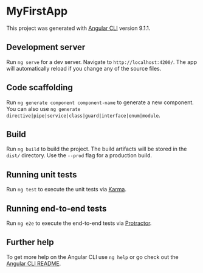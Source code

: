# MyFirstApp

This project was generated with [Angular CLI](https://github.com/angular/angular-cli) version 9.1.1.

## Development server

Run `ng serve` for a dev server. Navigate to `http://localhost:4200/`. The app will automatically reload if you change any of the source files.

## Code scaffolding

Run `ng generate component component-name` to generate a new component. You can also use `ng generate directive|pipe|service|class|guard|interface|enum|module`.

## Build

Run `ng build` to build the project. The build artifacts will be stored in the `dist/` directory. Use the `--prod` flag for a production build.

## Running unit tests

Run `ng test` to execute the unit tests via [Karma](https://karma-runner.github.io).

## Running end-to-end tests

Run `ng e2e` to execute the end-to-end tests via [Protractor](http://www.protractortest.org/).

## Further help

To get more help on the Angular CLI use `ng help` or go check out the [Angular CLI README](https://github.com/angular/angular-cli/blob/master/README.md).

<!-- I am adding my learning in this files 
***************************************************************
******            Date:- 15/08/2020                       *****
***************************************************************
Below are the points which I have learned today

1. String Interpolation
2. Property Binding
3. Event Binding
4. Two-Way Data Binding
5. Did small assignment to better understand all above points.
    Assignment task given below:-
    1. Add a input field which updates the porperty "username" via Two-Way binding
    2. Output the username property via String interpolation (in a paragraph below input)
    3. Add a button which may only be clicked if the username is NOT an empty string
    4. Upon clicking the button, the username should be reset to in EMPTY string
-->